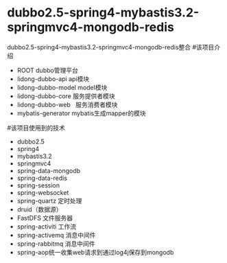# dubbo2.5-spring4-mybastis3.2-springmvc4-mongodb-redis
dubbo2.5-spring4-mybastis3.2-springmvc4-mongodb-redis整合
#该项目介绍
 - ROOT dubbo管理平台
 - lidong-dubbo-api api模块
 - lidong-dubbo-model model模块
 - lidong-dubbo-core  服务提供者模块
 - lidong-dubbo-web   服务消费者模块
 - mybatis-generator  mybatis生成mapper的模块
 
#该项目使用到的技术

 - dubbo2.5 
 - spring4
 - mybastis3.2 
 - springmvc4 
 - spring-data-mongodb
 - spring-data-redis 
 - spring-session
 - spring-websocket
 - spring-quartz 定时处理
 - druid（数据源） 
 - FastDFS 文件服务器
 - spring-activiti 工作流
 - spring-activemq 消息中间件
 - spring-rabbitmq 消息中间件
 - spring-aop统一收集web请求到通过log4j保存到mongodb


